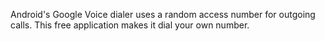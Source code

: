 Android's Google Voice dialer uses a random access number for outgoing calls.  This free application makes it dial your own number.